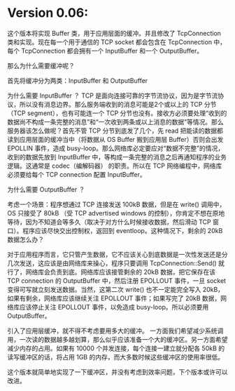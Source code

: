# Version 0.06: 

这个版本将实现 Buffer 类，用于应用层面的缓冲。并且修改了 TcpConnection 类和实现。现在每一个用于通信的 TCP socket 都会包含在 TcpConnection 中，每个 TcpConnection 都会拥有一个 InputBuffer 和一个 OutputBuffer。

那么为什么需要缓冲呢？

首先将缓冲分为两类：InputBuffer 和 OutputBuffer

为什么需要 InputBuffer ？
TCP 是面向连接可靠的字节流协议，因为是字节流协议，所以没有消息边界。那么服务端收到的消息可能是2个或以上的 TCP 分节（TCP segment），也有可能连一个 TCP 分节也没有。接收方必须要处理“收到的数据尚不构成一条完整的消息”和“一次收到两条或以上消息的数据”等情况。那么服务器该怎么做呢？首先不管 TCP 分节到底发了几个，先 read 把能读的数据都读到应用层面的缓冲当中（将数据从 OS Buffer 搬到应用层 Buffer）否则会出发 EPOLLIN 事件，造成 busy-loop。那么网络库必定要应对“数据不完整”的情况，收到的数据先放到 InputBuffer 中，等构成一条完整的消息之后再通知程序的业务逻辑。这通常是 codec（编解码器） 的职责。所以在 TCP 网络编程中，网络库必须要给每个 TCP connection 配置 InputBuffer。

为什么需要 OutputBuffer ？

考虑一个场景：程序想通过 TCP 连接发送 100kB 数据，但是在 write() 调用中，OS 只接受了 80kB （受 TCP advertised windows 的控制），你肯定不想在原地等待，因为不知道会等多久（取决于对方什么时候接收数据，然后滑动 TCP 窗口）。程序应该尽快交出控制权，返回到 eventloop。这种情况下，剩余的 20kB 数据怎么办？

对于应用程序而言，它只管产生数据，它不应该关心到底数据是一次性发送还是分几次发送，这应该是由网络库来操心，程序只要调用 TcpConnection::Send() 就行了，网络库会负责到底。网络库应该接管剩余的 20kB 数据，把它保存在该 TCP connection 的 OutputBuffer 中，然后注册 EPOLLOUT 事件，一旦 socket 变得可写就立刻发送数据。当然，这第二次 write() 也不一定能完全写入 20kB，如果有剩余，网络库应该继续关注 EPOLLOUT 事件；如果写完了 20kB 数据，网络库应该停止关注 EPOLLOUT 事件，以免造成 busy-loop。所以必须要用 OutputBuffer。

引入了应用层缓冲，就不得不考虑要用多大的缓冲。
一方面我们希望减少系统调用，一次读的数据越多越划算，那么似乎应该准备一个大的缓冲区。另一方面希望减少内存的占用。如果有 10000 个并发连接，每个连接一建立就分配各 50kB 的读写缓冲区的话，将占用 1GB 的内存，而大多数时候这些缓冲区的使用率很低。

这个版本就简单地实现了一下缓冲区，并没有考虑到效率问题，下个版本或许可以改进。

